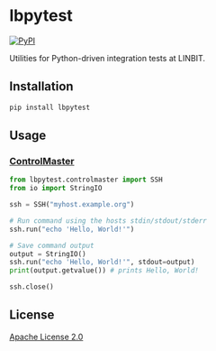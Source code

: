 # lbpytest

[![PyPI](https://img.shields.io/pypi/v/lbpytest)](https://pypi.org/project/lbpytest/)

Utilities for Python-driven integration tests at LINBIT.

## Installation

```bash
pip install lbpytest
```

## Usage

### [ControlMaster](./src/lbpytest/controlmaster.py)

```python
from lbpytest.controlmaster import SSH
from io import StringIO

ssh = SSH("myhost.example.org")

# Run command using the hosts stdin/stdout/stderr
ssh.run("echo 'Hello, World!'")

# Save command output
output = StringIO()
ssh.run("echo 'Hello, World!'", stdout=output)
print(output.getvalue()) # prints Hello, World!

ssh.close()
```

## License

[Apache License 2.0](https://choosealicense.com/licenses/apache-2.0/)